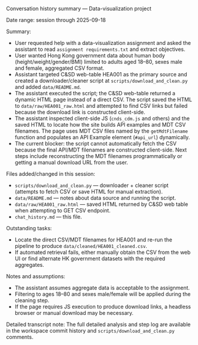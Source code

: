 Conversation history summary — Data-visualization project

Date range: session through 2025-09-18

Summary:
- User requested help with a data-visualization assignment and asked the assistant to read `assignment requirements.txt` and extract objectives.
- User wanted Hong Kong government data about human body (height/weight/gender/BMI) limited to adults aged 18–80, sexes male and female, aggregated CSV format.
- Assistant targeted C&SD web-table HEA001 as the primary source and created a downloader/cleaner script at `scripts/download_and_clean.py` and added `data/README.md`.
- The assistant executed the script; the C&SD web-table returned a dynamic HTML page instead of a direct CSV. The script saved the HTML to `data/raw/HEA001_raw.html` and attempted to find CSV links but failed because the download link is constructed client-side.
- The assistant inspected client-side JS (`cnds_cdm.js` and others) and the saved HTML to locate how the site builds API examples and MDT CSV filenames. The page uses MDT CSV files named by the `getMdtFilename` function and populates an API Example element (`#api_url`) dynamically.
- The current blocker: the script cannot automatically fetch the CSV because the final API/MDT filenames are constructed client-side. Next steps include reconstructing the MDT filenames programmatically or getting a manual download URL from the user.

Files added/changed in this session:
- `scripts/download_and_clean.py` — downloader + cleaner script (attempts to fetch CSV or save HTML for manual extraction).
- `data/README.md` — notes about data source and running the script.
- `data/raw/HEA001_raw.html` — saved HTML returned by C&SD web table when attempting to GET CSV endpoint.
- `chat_history.md` — this file.

Outstanding tasks:
- Locate the direct CSV/MDT filenames for HEA001 and re-run the pipeline to produce `data/cleaned/HEA001_cleaned.csv`.
- If automated retrieval fails, either manually obtain the CSV from the web UI or find alternate HK government datasets with the required aggregates.

Notes and assumptions:
- The assistant assumes aggregate data is acceptable to the assignment.
- Filtering to ages 18–80 and sexes male/female will be applied during the cleaning step.
- If the page requires JS execution to produce download links, a headless browser or manual download may be necessary.


Detailed transcript note: The full detailed analysis and step log are available in the workspace commit history and `scripts/download_and_clean.py` comments.
